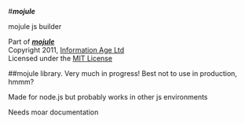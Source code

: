 #***mojule***  

mojule js builder

Part of [***mojule***][0]  
Copyright 2011, [Information Age Ltd][1]  
Licensed under the [MIT License][2]

##mojule library. Very much in progress! Best not to use in production, hmmm?

Made for node.js but probably works in other js environments

Needs moar documentation

[0]: http://mojule.co.nz/    
[1]: http://informationage.co.nz/
[2]: http://www.opensource.org/licenses/mit-license.php
